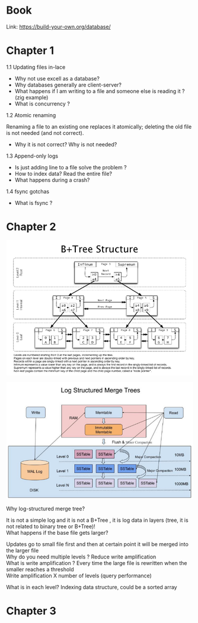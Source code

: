 # Book

Link: https://build-your-own.org/database/

# Chapter 1

1.1 Updating files in-lace

- Why not use excell as a database?
- Why databases generally are client-server?
- What happens if I am writing to a file and someone else is reading it ? (zig example)
- What is concurrency ?

1.2 Atomic renaming

Renaming a file to an existing one replaces it atomically; deleting the old file is not needed
(and not correct).

- Why it is not correct? Why is not needed?

1.3 Append-only logs

- Is just adding line to a file solve the problem ?
- How to index data? Read the entire file?
- What happens during a crash?

1.4 fsync gotchas

- What is fsync ?

# Chapter 2

![MySQL B+Tree](images/mysql_btree.png)

![LSM Tree](images/lsm_tree.jpg)

Why log-structured merge tree?

It is not a simple log and it is not a B+Tree , it is log data in layers (tree, it is not related to binary tree or B+Tree)!  
What happens if the base file gets larger?

Updates go to small file first and then at certain point it will be merged into the larger file  
Why do you need multiple levels ? Reduce write amplification  
What is write amplification ? Every time the large file is rewritten when the smaller reaches a threshold  
Write amplification X number of levels (query performance)  

What is in each level? Indexing data structure, could be a sorted array

# Chapter 3